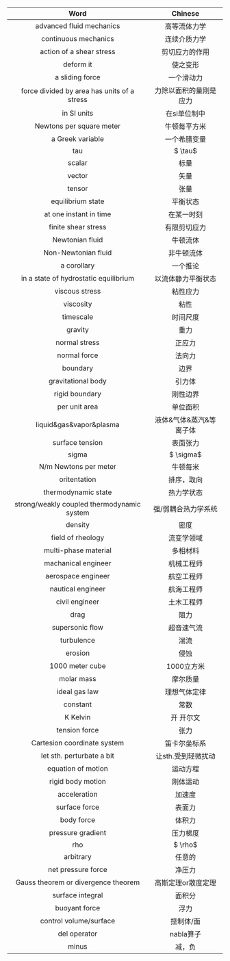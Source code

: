 |Word|Chinese|
| :---:| :---: |
|advanced fluid mechanics|高等流体力学|
|continuous mechanics|连续介质力学|
|action of a shear stress|剪切应力的作用|
|deform it | 使之变形|
|a sliding force| 一个滑动力|
|force divided by area has units of a stress|力除以面积的量刚是应力|
|in SI units|在si单位制中|
|Newtons per square meter|牛顿每平方米|
|a Greek variable|一个希腊变量|
|tau|$ \tau$|
|scalar|标量|
|vector|矢量|
|tensor|张量|
|equilibrium state|平衡状态|
|at one instant in time|在某一时刻|
|finite shear stress|有限剪切应力|
|Newtonian fluid|牛顿流体|
|Non-Newtonian fluid|非牛顿流体|
|a corollary|一个推论|
|in a state of hydrostatic equilibrium|以流体静力平衡状态|
|viscous stress|粘性应力|
|viscosity|粘性|
|timescale|时间尺度|
|gravity|重力|
|normal stress|正应力|
|normal force|法向力|
|boundary|边界|
|gravitational body|引力体|
|rigid boundary|刚性边界|
|per unit area|单位面积|
|liquid&gas&vapor&plasma|液体&气体&蒸汽&等离子体|
|surface tension|表面张力|
|sigma|$ \sigma$|
|N/m Newtons per meter|牛顿每米|
|oritentation|排序，取向|
|thermodynamic state|热力学状态|
|strong/weakly coupled thermodynamic system|强/弱耦合热力学系统|
|density|密度|
|field of rheology|流变学领域|
|multi-phase material|多相材料|
|machanical engineer|机械工程师|
|aerospace engineer|航空工程师|
|nautical engineer|航海工程师|
|civil engineer|土木工程师|
|drag|阻力|
|supersonic flow|超音速气流|
|turbulence|湍流|
|erosion|侵蚀|
|1000 meter cube|1000立方米|
|molar mass|摩尔质量|
|ideal gas law|理想气体定律|
|constant|常数|
|K Kelvin|开 开尔文|
|tension force|张力|
Cartesion coordinate system|笛卡尔坐标系|
|let sth. perturbate a bit|让sth.受到轻微扰动|
|equation of motion|运动方程|
|rigid body motion|刚体运动|
|acceleration| 加速度|
|surface force |表面力|
|body force|体积力|
|pressure gradient|压力梯度|
|rho|$ \rho$ |
|arbitrary|任意的|
|net pressure force|净压力|
|Gauss theorem or divergence theorem|高斯定理or散度定理|
|surface integral|面积分|
|buoyant force|浮力|
|control volume/surface|控制体/面|
|del operator |nabla算子|
|minus|减，负|